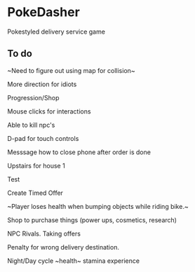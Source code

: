 # PokeDasher

Pokestyled delivery service game


## To do
~Need to figure out using map for collision~

More direction for idiots

Progression/Shop

Mouse clicks for interactions

Able to kill npc's

D-pad for touch controls

Messsage how to close phone after order is done

Upstairs for house 1 

Test

Create Timed Offer

~Player loses health when bumping objects while riding bike.~

Shop to purchase things (power ups, cosmetics, research)

NPC Rivals. Taking offers

Penalty for wrong delivery destination.

Night/Day cycle
~health~
stamina
experience